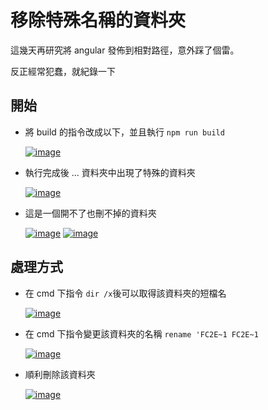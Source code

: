# 移除特殊名稱的資料夾

這幾天再研究將 angular 發佈到相對路徑，意外踩了個雷。

反正經常犯蠢，就紀錄一下

## 開始

- 將 build 的指令改成以下，並且執行 `npm run build`

  [![image](https://user-images.githubusercontent.com/37999690/125589323-6f8a7860-9a76-4973-8171-1efa690a1883.png "image")](https://user-images.githubusercontent.com/37999690/125589323-6f8a7860-9a76-4973-8171-1efa690a1883.png)

- 執行完成後 ... 資料夾中出現了特殊的資料夾

  [![image](https://user-images.githubusercontent.com/37999690/125589704-914f5b1b-df82-4c5d-aa8d-20ba654519ae.png "image")](https://user-images.githubusercontent.com/37999690/125589704-914f5b1b-df82-4c5d-aa8d-20ba654519ae.png)

- 這是一個開不了也刪不掉的資料夾

  [![image](https://user-images.githubusercontent.com/37999690/125589890-ce845745-b335-4c62-a08f-32151ac059fb.png "image")](https://user-images.githubusercontent.com/37999690/125589890-ce845745-b335-4c62-a08f-32151ac059fb.png)
  [![image](https://user-images.githubusercontent.com/37999690/125589953-a5903f4c-1651-4995-beb2-9aa0ecfff676.png "image")](https://user-images.githubusercontent.com/37999690/125589953-a5903f4c-1651-4995-beb2-9aa0ecfff676.png)

## 處理方式

- 在 cmd 下指令 `dir /x`後可以取得該資料夾的短檔名

  [![image](https://user-images.githubusercontent.com/37999690/125590479-c38fafc8-930e-40eb-87f5-278288732467.png "image")](https://user-images.githubusercontent.com/37999690/125590479-c38fafc8-930e-40eb-87f5-278288732467.png)

- 在 cmd 下指令變更該資料夾的名稱 `rename 'FC2E~1 FC2E~1`

  [![image](https://user-images.githubusercontent.com/37999690/125597090-f438f8a6-3ec5-49e1-8d5a-93fe2ee3f2ab.png "image")](https://user-images.githubusercontent.com/37999690/125597090-f438f8a6-3ec5-49e1-8d5a-93fe2ee3f2ab.png)

- 順利刪除該資料夾

  [![image](https://user-images.githubusercontent.com/37999690/125597378-afeca042-4902-485e-a2be-6b9f6c4952d9.png "image")](https://user-images.githubusercontent.com/37999690/125597378-afeca042-4902-485e-a2be-6b9f6c4952d9.png)
